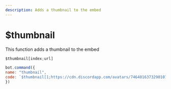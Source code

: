 ```yaml
---
description: Adds a thumbnail to the embed
---
```


# $thumbnail

This function adds a thumbnail to the embed

```javascript
$thumbnail[index;url]
```

```javascript
bot.command({
name: "thumbnail",
code: `$thumbnail[1;https://cdn.discordapp.com/avatars/746401637329010779/a3dc97600375b95156a33d0fccbf2c95.webp]`
})
```
